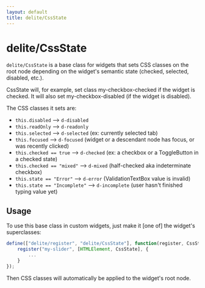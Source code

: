 ```yaml
---
layout: default
title: delite/CssState
---
```


# delite/CssState

`delite/CssState` is a base class for widgets that sets CSS classes on the root node depending on the widget's
semantic state (checked, selected, disabled, etc.).

CssState will, for example, set class my-checkbox-checked if the widget is checked.
It will also set my-checkbox-disabled (if the widget is disabled).

The CSS classes it sets are:

* `this.disabled` --> `d-disabled`
* `this.readOnly` --> `d-readonly`
* `this.selected` --> `d-selected` (ex: currently selected tab)
* `this.focused` --> `d-focused` (widget or a descendant node has focus, or was recently clicked)
* `this.checked == true` --> `d-checked` (ex: a checkbox or a ToggleButton in a checked state)
* `this.checked == "mixed"` --> `d-mixed` (half-checked aka indeterminate checkbox)
* `this.state == "Error"` --> `d-error` (ValidationTextBox value is invalid)
* `this.state == "Incomplete"` --> `d-incomplete` (user hasn't finished typing value yet)

## Usage

To use this base class in custom widgets, just make it [one of] the widget's superclasses:
    
```js
define(["delite/register", "delite/CssState"], function(register, CssState){
	register("my-slider", [HTMLElement, CssState], {
		...
	}
});
```

Then CSS classes will automatically be applied to the widget's root node.